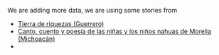 We are adding more data, we are using some stories from 

- [Tierra de riquezas (Guerrero)](https://www.gob.mx/cms/uploads/attachment/file/314613/cdi-tierra-de-riquezas-nahuatl-guerrero.pdf)
- [Canto, cuento y poesía de las niñas y los niños nahuas de Morelia (Michoacán)](https://www.gob.mx/cms/uploads/attachment/file/322257/cdi-canto-cuento-poesia-nahuas-michoacan.pdf)
- 
